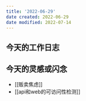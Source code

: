 ```yaml
---
title: '2022-06-29'
date created: 2022-06-29
date modified: 2022-07-14
---
```


## 今天的工作日志

## 今天的灵感或闪念

- [[贩卖焦虑]]
- [[api和web的可访问性检测]]
